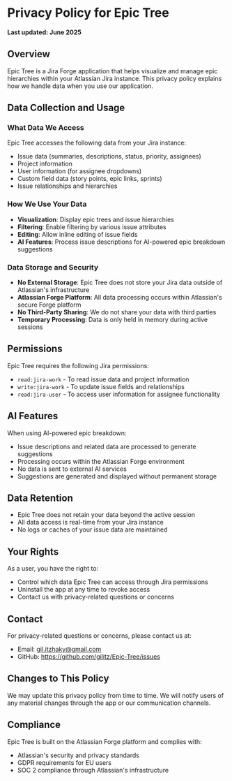 # Privacy Policy for Epic Tree

**Last updated: June 2025**

## Overview

Epic Tree is a Jira Forge application that helps visualize and manage epic hierarchies within your Atlassian Jira instance. This privacy policy explains how we handle data when you use our application.

## Data Collection and Usage

### What Data We Access

Epic Tree accesses the following data from your Jira instance:

- Issue data (summaries, descriptions, status, priority, assignees)
- Project information
- User information (for assignee dropdowns)
- Custom field data (story points, epic links, sprints)
- Issue relationships and hierarchies

### How We Use Your Data

- **Visualization**: Display epic trees and issue hierarchies
- **Filtering**: Enable filtering by various issue attributes
- **Editing**: Allow inline editing of issue fields
- **AI Features**: Process issue descriptions for AI-powered epic breakdown suggestions

### Data Storage and Security

- **No External Storage**: Epic Tree does not store your Jira data outside of Atlassian's infrastructure
- **Atlassian Forge Platform**: All data processing occurs within Atlassian's secure Forge platform
- **No Third-Party Sharing**: We do not share your data with third parties
- **Temporary Processing**: Data is only held in memory during active sessions

## Permissions

Epic Tree requires the following Jira permissions:

- `read:jira-work` - To read issue data and project information
- `write:jira-work` - To update issue fields and relationships
- `read:jira-user` - To access user information for assignee functionality

## AI Features

When using AI-powered epic breakdown:

- Issue descriptions and related data are processed to generate suggestions
- Processing occurs within the Atlassian Forge environment
- No data is sent to external AI services
- Suggestions are generated and displayed without permanent storage

## Data Retention

- Epic Tree does not retain your data beyond the active session
- All data access is real-time from your Jira instance
- No logs or caches of your issue data are maintained

## Your Rights

As a user, you have the right to:

- Control which data Epic Tree can access through Jira permissions
- Uninstall the app at any time to revoke access
- Contact us with privacy-related questions or concerns

## Contact

For privacy-related questions or concerns, please contact us at:

- Email: gil.itzhaky@gmail.com
- GitHub: https://github.com/gilitz/Epic-Tree/issues

## Changes to This Policy

We may update this privacy policy from time to time. We will notify users of any material changes through the app or our communication channels.

## Compliance

Epic Tree is built on the Atlassian Forge platform and complies with:

- Atlassian's security and privacy standards
- GDPR requirements for EU users
- SOC 2 compliance through Atlassian's infrastructure
